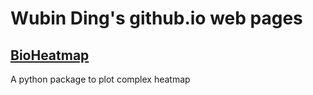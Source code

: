 # Wubin Ding's github.io web pages

## [BioHeatmap](https://dingwb.github.io/BioHeatmap)
A python package to plot complex heatmap
